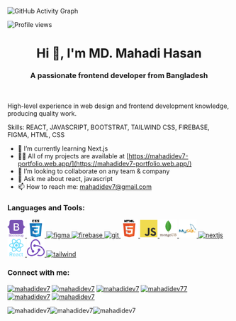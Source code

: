 

![GitHub Activity Graph](https://activity-graph.herokuapp.com/graph?username=mahadidev7)  

![Profile views](https://gpvc.arturio.dev/mahadidev7)  

<h1 align="center">Hi 👋, I'm MD. Mahadi Hasan</h1>
<h3 align="center">A passionate frontend developer from Bangladesh</h3>
<br/>
<br/>
High-level experience in web design and frontend development knowledge, producing quality work.

Skills: REACT, JAVASCRIPT, BOOTSTRAT, TAILWIND CSS, FIREBASE, FIGMA, HTML, CSS

- 🌱 I’m currently learning Next.js
- 👨‍💻 All of my projects are available at [https://mahadidev7-portfolio.web.app/](https://mahadidev7-portfolio.web.app/)
- 👯 I’m looking to collaborate on any team & company 
- 💬 Ask me about react, javascript 
- 📫 How to reach me: mahadidev7@gmail.com 


<h3 align="left">Languages and Tools:</h3>
<p align="left"> <a href="https://getbootstrap.com" target="_blank" rel="noreferrer"> <img src="https://raw.githubusercontent.com/devicons/devicon/master/icons/bootstrap/bootstrap-plain-wordmark.svg" alt="bootstrap" width="40" height="40"/> </a> <a href="https://www.w3schools.com/css/" target="_blank" rel="noreferrer"> <img src="https://raw.githubusercontent.com/devicons/devicon/master/icons/css3/css3-original-wordmark.svg" alt="css3" width="40" height="40"/> </a> <a href="https://www.figma.com/" target="_blank" rel="noreferrer"> <img src="https://www.vectorlogo.zone/logos/figma/figma-icon.svg" alt="figma" width="40" height="40"/> </a> <a href="https://firebase.google.com/" target="_blank" rel="noreferrer"> <img src="https://www.vectorlogo.zone/logos/firebase/firebase-icon.svg" alt="firebase" width="40" height="40"/> </a> <a href="https://git-scm.com/" target="_blank" rel="noreferrer"> <img src="https://www.vectorlogo.zone/logos/git-scm/git-scm-icon.svg" alt="git" width="40" height="40"/> </a> <a href="https://www.w3.org/html/" target="_blank" rel="noreferrer"> <img src="https://raw.githubusercontent.com/devicons/devicon/master/icons/html5/html5-original-wordmark.svg" alt="html5" width="40" height="40"/> </a> <a href="https://developer.mozilla.org/en-US/docs/Web/JavaScript" target="_blank" rel="noreferrer"> <img src="https://raw.githubusercontent.com/devicons/devicon/master/icons/javascript/javascript-original.svg" alt="javascript" width="40" height="40"/> </a> <a href="https://www.mongodb.com/" target="_blank" rel="noreferrer"> <img src="https://raw.githubusercontent.com/devicons/devicon/master/icons/mongodb/mongodb-original-wordmark.svg" alt="mongodb" width="40" height="40"/> </a> <a href="https://www.mysql.com/" target="_blank" rel="noreferrer"> <img src="https://raw.githubusercontent.com/devicons/devicon/master/icons/mysql/mysql-original-wordmark.svg" alt="mysql" width="40" height="40"/> </a> <a href="https://nextjs.org/" target="_blank" rel="noreferrer"> <img src="https://cdn.worldvectorlogo.com/logos/nextjs-2.svg" alt="nextjs" width="40" height="40"/> </a> <a href="https://reactjs.org/" target="_blank" rel="noreferrer"> <img src="https://raw.githubusercontent.com/devicons/devicon/master/icons/react/react-original-wordmark.svg" alt="react" width="40" height="40"/> </a> <a href="https://redux.js.org" target="_blank" rel="noreferrer"> <img src="https://raw.githubusercontent.com/devicons/devicon/master/icons/redux/redux-original.svg" alt="redux" width="40" height="40"/> </a> <a href="https://tailwindcss.com/" target="_blank" rel="noreferrer"> <img src="https://www.vectorlogo.zone/logos/tailwindcss/tailwindcss-icon.svg" alt="tailwind" width="40" height="40"/> </a> </p>

<h3 align="left">Connect with me:</h3>
<p align="left">
<a href="https://dev.to/mahadidev7" target="blank"><img align="center" src="https://raw.githubusercontent.com/rahuldkjain/github-profile-readme-generator/master/src/images/icons/Social/devto.svg" alt="mahadidev7" height="30" width="40" /></a>
<a href="https://twitter.com/mahadidev7" target="blank"><img align="center" src="https://raw.githubusercontent.com/rahuldkjain/github-profile-readme-generator/master/src/images/icons/Social/twitter.svg" alt="mahadidev7" height="30" width="40" /></a>
<a href="https://linkedin.com/in/mahadidev7" target="blank"><img align="center" src="https://raw.githubusercontent.com/rahuldkjain/github-profile-readme-generator/master/src/images/icons/Social/linked-in-alt.svg" alt="mahadidev7" height="30" width="40" /></a>
<a href="https://fb.com/mahadidev77" target="blank"><img align="center" src="https://raw.githubusercontent.com/rahuldkjain/github-profile-readme-generator/master/src/images/icons/Social/facebook.svg" alt="mahadidev77" height="30" width="40" /></a>
<a href="https://instagram.com/mahadidev7" target="blank"><img align="center" src="https://raw.githubusercontent.com/rahuldkjain/github-profile-readme-generator/master/src/images/icons/Social/instagram.svg" alt="mahadidev7" height="30" width="40" /></a>
<a href="https://www.leetcode.com/mahadidev7" target="blank"><img align="center" src="https://raw.githubusercontent.com/rahuldkjain/github-profile-readme-generator/master/src/images/icons/Social/leet-code.svg" alt="mahadidev7" height="30" width="40" /></a>
</p>

<p><img align="left" src="https://github-readme-stats.vercel.app/api/top-langs?username=mahadidev7&show_icons=true&locale=en&layout=compact" alt="mahadidev7" /></p>

<p><img align="left" src="https://github-readme-stats.vercel.app/api?username=mahadidev7&show_icons=true&locale=en" alt="mahadidev7" /></p>
<p><img align="left" src="https://github-readme-streak-stats.herokuapp.com/?user=mahadidev7&" alt="mahadidev7" /></p>




